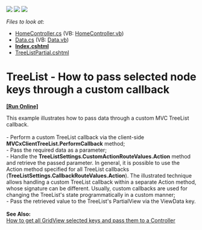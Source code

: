 <!-- default badges list -->
![](https://img.shields.io/endpoint?url=https://codecentral.devexpress.com/api/v1/VersionRange/128554153/14.2.4%2B)
[![](https://img.shields.io/badge/Open_in_DevExpress_Support_Center-FF7200?style=flat-square&logo=DevExpress&logoColor=white)](https://supportcenter.devexpress.com/ticket/details/T201992)
[![](https://img.shields.io/badge/📖_How_to_use_DevExpress_Examples-e9f6fc?style=flat-square)](https://docs.devexpress.com/GeneralInformation/403183)
<!-- default badges end -->
<!-- default file list -->
*Files to look at*:

* [HomeController.cs](./CS/TreeListEditing/Controllers/HomeController.cs) (VB: [HomeController.vb](./VB/TreeListEditing/Controllers/HomeController.vb))
* [Data.cs](./CS/TreeListEditing/Models/Data.cs) (VB: [Data.vb](./VB/TreeListEditing/Models/Data.vb))
* **[Index.cshtml](./CS/TreeListEditing/Views/Home/Index.cshtml)**
* [TreeListPartial.cshtml](./CS/TreeListEditing/Views/Home/TreeListPartial.cshtml)
<!-- default file list end -->
# TreeList - How to pass selected node keys through a custom callback
<!-- run online -->
**[[Run Online]](https://codecentral.devexpress.com/t201992/)**
<!-- run online end -->


This example illustrates how to pass data through a custom MVC TreeList callback.<br /><br />- Perform a custom TreeList callback via the client-side <strong>MVCxClientTreeList.PerformCallback</strong> method;<br />- Pass the required data as a parameter;<br />- Handle the <strong>TreeListSettings.CustomActionRouteValues.Action</strong> method and retrieve the passed parameter. In general, it is possible to use the Action method specified for all TreeList callbacks (<strong>TreeListSettings.CallbackRouteValues.Action</strong>). The illustrated technique allows handling a custom TreeList callback within a separate Action method, whose signature can be different. Usually, custom callbacks are used for changing the TreeList's state programmatically in a custom manner;<br />- Pass the retrieved value to the TreeList's PartialView via the ViewData key.<br /><br /><strong>See Also:</strong><br /><a href="https://www.devexpress.com/Support/Center/p/E20065">How to get all GridView selected keys and pass them to a Controller</a>

<br/>



